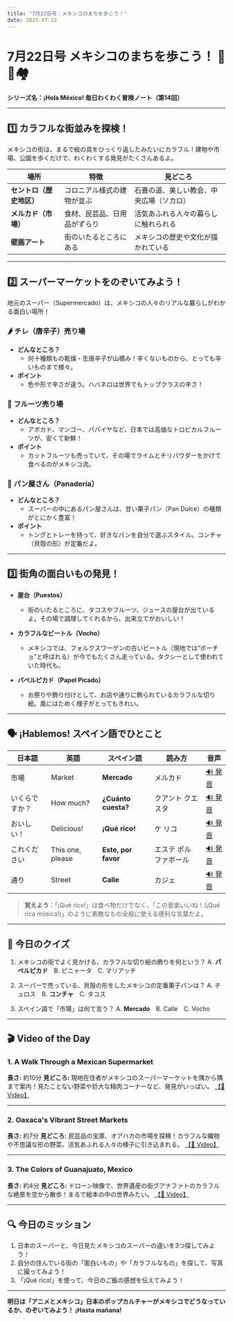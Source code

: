 ```yaml
---
title: "7月22日号：メキシコのまちを歩こう！"
date: 2025-07-22
---
```


# 7月22日号 メキシコのまちを歩こう！ 🛒🎨🏘️
**シリーズ名：¡Hola México! 毎日わくわく冒険ノート（第14回）**

---

## 1️⃣ カラフルな街並みを探検！

メキシコの街は、まるで絵の具をひっくり返したみたいにカラフル！建物や市場、公園を歩くだけで、わくわくする発見がたくさんあるよ。

| 場所 | 特徴 | 見どころ |
|------|------|----------|
| **セントロ（歴史地区）** | コロニアル様式の建物が並ぶ | 石畳の道、美しい教会、中央広場（ソカロ） |
| **メルカド（市場）** | 食材、民芸品、日用品がずらり | 活気あふれる人々の暮らしに触れられる |
| **壁画アート** | 街のいたるところにある | メキシコの歴史や文化が描かれている |

---

## 2️⃣ スーパーマーケットをのぞいてみよう！

地元のスーパー（Supermercado）は、メキシコの人々のリアルな暮らしがわかる面白い場所！

### 🌶️ **チレ（唐辛子）売り場**
- **どんなところ？**
  - 何十種類もの乾燥・生唐辛子が山積み！辛くないものから、とっても辛いものまで様々。
- **ポイント**
  - 色や形で辛さが違う。ハバネロは世界でもトップクラスの辛さ！

### 🥑 **フルーツ売り場**
- **どんなところ？**
  - アボカド、マンゴー、パパイヤなど、日本では高価なトロピカルフルーツが、安くて新鮮！
- **ポイント**
  - カットフルーツも売っていて、その場でライムとチリパウダーをかけて食べるのがメキシコ流。

### 🍰 **パン屋さん（Panadería）**
- **どんなところ？**
  - スーパーの中にあるパン屋さんは、甘い菓子パン（Pan Dulce）の種類がとにかく豊富！
- **ポイント**
  - トングとトレーを持って、好きなパンを自分で選ぶスタイル。コンチャ（貝殻の形）が定番だよ。

---

## 3️⃣ 街角の面白いもの発見！

- **屋台（Puestos）**
  - 街のいたるところに、タコスやフルーツ、ジュースの屋台が出ているよ。その場で調理してくれるから、出来立てがおいしい！

- **カラフルなビートル（Vocho）**
  - メキシコでは、フォルクスワーゲンの古いビートル（現地では“ボーチョ”と呼ばれる）が今でもたくさん走っている。タクシーとして使われていた時代も。

- **パペルピカド（Papel Picado）**
  - お祭りや飾り付けとして、お店や通りに飾られているカラフルな切り絵。風にはためく様子がとってもきれい。

---

## 🗣️ ¡Hablemos! スペイン語でひとこと

| 日本語 | 英語 | スペイン語 | 読み方 | 音声 |
|--------|------|------------|--------|------|
| 市場 | Market | **Mercado** | メルカド | [🔊 発音](https://www.spanishdict.com/pronunciation/mercado) |
| いくらですか？ | How much? | **¿Cuánto cuesta?** | クアント クエスタ | [🔊 発音](https://www.spanishdict.com/pronunciation/cuanto%20cuesta) |
| おいしい！ | Delicious! | **¡Qué rico!** | ケ リコ | [🔊 発音](https://www.spanishdict.com/pronunciation/qu%C3%A9%20rico) |
| これください | This one, please | **Este, por favor** | エステ ポル ファボール | [🔊 発音](https://www.spanishdict.com/pronunciation/este%20por%20favor) |
| 通り | Street | **Calle** | カジェ | [🔊 発音](https://www.spanishdict.com/pronunciation/calle) |

> **覚えよう**：「¡Qué rico!」は食べ物だけでなく、「この音楽いいね！(¡Qué rica música!)」のように素敵なもの全般に使える便利な言葉だよ。

---

## 🎲 今日のクイズ

1. メキシコの街でよく見かける、カラフルな切り絵の飾りを何という？
   A. **パペルピカド**　B. ピニャータ　C. マリアッチ

2. スーパーで売っている、貝殻の形をしたメキシコの定番菓子パンは？
   A. チュロス　B. **コンチャ**　C. タコス

3. スペイン語で「市場」は何て言う？
   A. **Mercado**　B. Calle　C. Vocho

---

## 🎬 Video of the Day

### 1. **A Walk Through a Mexican Supermarket**

**長さ:** 約10分
**見どころ:** 現地在住者がメキシコのスーパーマーケットを隅から隅まで案内！見たことない野菜や巨大な精肉コーナーなど、発見がいっぱい。
[【🔗 Video】](https://www.youtube.com/watch?v=8n6e12n0i3E)

---

### 2. **Oaxaca's Vibrant Street Markets**

**長さ:** 約7分
**見どころ:** 民芸品の宝庫、オアハカの市場を探検！カラフルな織物や不思議な形の野菜、活気あふれる人々の様子に引き込まれる。
[【🔗 Video】](https://www.youtube.com/watch?v=l-c-iE7aT-g)

---

### 3. **The Colors of Guanajuato, Mexico**

**長さ:** 約4分
**見どころ:** ドローン映像で、世界遺産の街グアナファトのカラフルな絶景を空から散歩！まるで絵本の中の世界みたい。
[【🔗 Video】](https://www.youtube.com/watch?v=UMjB4T7e-HY)

---

## 🔍 今日のミッション

1. 日本のスーパーと、今日見たメキシコのスーパーの違いを3つ探してみよう！
2. 自分の住んでいる街の「面白いもの」や「カラフルなもの」を探して、写真に撮ってみよう！
3. 「¡Qué rico!」を使って、今日のご飯の感想を伝えてみよう！

---

**明日は「アニメとメキシコ」日本のポップカルチャーがメキシコでどうなっているか、のぞいてみよう！ ¡Hasta mañana!**
